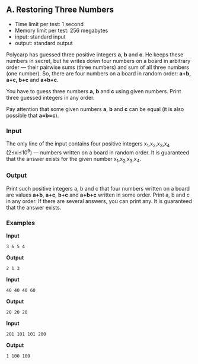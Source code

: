 ## A. Restoring Three Numbers

* Time limit per test: 1 second
* Memory limit per test: 256 megabytes
* input: standard input
* output: standard output

Polycarp has guessed three positive integers **a**, **b** and **c**. He keeps these numbers in secret, but he writes down four numbers on a board in arbitrary order — their pairwise sums (three numbers) and sum of all three numbers (one number). So, there are four numbers on a board in random order: **a+b, a+c, b+c** and **a+b+c**.

You have to guess three numbers **a**, **b** and **c** using given numbers. Print three guessed integers in any order.

Pay attention that some given numbers **a**, **b** and **c** can be equal (it is also possible that **a=b=c**).

### Input
The only line of the input contains four positive integers x<sub>1</sub>,x<sub>2</sub>,x<sub>3</sub>,x<sub>4</sub> (2≤xi≤10<sup>9</sup>) — numbers written on a board in random order. It is guaranteed that the answer exists for the given number x<sub>1</sub>,x<sub>2</sub>,x<sub>3</sub>,x<sub>4</sub>.

### Output
Print such positive integers a, b and c that four numbers written on a board are values **a+b**, **a+c**, **b+c** and **a+b+c** written in some order. Print a, b and c in any order. If there are several answers, you can print any. It is guaranteed that the answer exists.

### Examples

**Input**
```
3 6 5 4
```

**Output**
```
2 1 3
```

**Input**
```
40 40 40 60
```

**Output**
```
20 20 20
```

**Input**
```
201 101 101 200
```

**Output**
```
1 100 100
```
